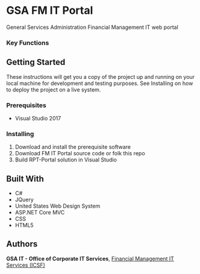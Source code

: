 # GSA FM IT Portal
General Services Administration Financial Management IT web portal 

### Key Functions 

## Getting Started
These instructions will get you a copy of the project up and running on your local machine for development and testing purposes. See Installing on how to deploy the project on a live system.

### Prerequisites
- Visual Studio 2017

### Installing
1. Download and install the prerequisite software
2. Download FM IT Portal source code or folk this repo
3. Build RPT-Portal solution in Visual Studio

## Built With
- C#
- JQuery
- United States Web Design System
- ASP.NET Core MVC
- CSS
- HTML5

## Authors

**GSA IT - Office of Corporate IT Services**, [Financial Management IT Services (ICSF)](https://github.com/orgs/GSA/teams/corporate-it-services/members)
